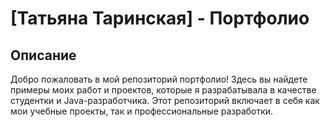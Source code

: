 # [Татьяна Таринская] - Портфолио

## Описание

Добро пожаловать в мой репозиторий портфолио! Здесь вы найдете примеры моих работ и проектов, которые я разрабатывала в качестве студентки и Java-разработчика. 
Этот репозиторий включает в себя как мои учебные проекты, так и профессиональные разработки.
